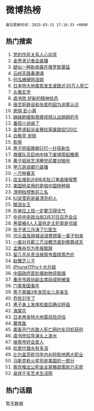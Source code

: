 # 微博热榜

`最后更新时间：2025-03-31 17:16:33 +0800`

## 热门搜索

1. [党的作风关系人心向背](https://m.weibo.cn/search?containerid=100103type%3D1%26t%3D10%26q%3D%23%E5%85%9A%E7%9A%84%E4%BD%9C%E9%A3%8E%E5%85%B3%E7%B3%BB%E4%BA%BA%E5%BF%83%E5%90%91%E8%83%8C%23&stream_entry_id=51&isnewpage=1&extparam=seat%3D1%26c_type%3D51%26cate%3D10103%26pos%3D0%26q%3D%2523%25E5%2585%259A%25E7%259A%2584%25E4%25BD%259C%25E9%25A3%258E%25E5%2585%25B3%25E7%25B3%25BB%25E4%25BA%25BA%25E5%25BF%2583%25E5%2590%2591%25E8%2583%258C%2523%26filter_type%3Drealtimehot%26stream_entry_id%3D51%26dgr%3D0%26display_time%3D1743412592%26pre_seqid%3D17434125927010286218467)
1. [金秀贤记者会直播](https://m.weibo.cn/search?containerid=100103type%3D1%26t%3D10%26q%3D%23%E9%87%91%E7%A7%80%E8%B4%A4%E8%AE%B0%E8%80%85%E4%BC%9A%E7%9B%B4%E6%92%AD%23&stream_entry_id=31&isnewpage=1&extparam=seat%3D1%26lcate%3D5001%26cate%3D5001%26band_rank%3D1%26q%3D%2523%25E9%2587%2591%25E7%25A7%2580%25E8%25B4%25A4%25E8%25AE%25B0%25E8%2580%2585%25E4%25BC%259A%25E7%259B%25B4%25E6%2592%25AD%2523%26dgr%3D0%26pos%3D0%26filter_type%3Drealtimehot%26realpos%3D1%26flag%3D4%26stream_entry_id%3D31%26c_type%3D31%26display_time%3D1743412592%26pre_seqid%3D17434125927010286218467)
1. [疑似一种新病毒在俄罗斯蔓延](https://m.weibo.cn/search?containerid=100103type%3D1%26t%3D10%26q%3D%23%E7%96%91%E4%BC%BC%E4%B8%80%E7%A7%8D%E6%96%B0%E7%97%85%E6%AF%92%E5%9C%A8%E4%BF%84%E7%BD%97%E6%96%AF%E8%94%93%E5%BB%B6%23&stream_entry_id=31&isnewpage=1&extparam=seat%3D1%26lcate%3D5001%26cate%3D5001%26band_rank%3D2%26q%3D%2523%25E7%2596%2591%25E4%25BC%25BC%25E4%25B8%2580%25E7%25A7%258D%25E6%2596%25B0%25E7%2597%2585%25E6%25AF%2592%25E5%259C%25A8%25E4%25BF%2584%25E7%25BD%2597%25E6%2596%25AF%25E8%2594%2593%25E5%25BB%25B6%2523%26dgr%3D0%26pos%3D1%26filter_type%3Drealtimehot%26realpos%3D2%26flag%3D0%26stream_entry_id%3D31%26c_type%3D31%26display_time%3D1743412592%26pre_seqid%3D17434125927010286218467)
1. [云岭天路春潮涌](https://m.weibo.cn/search?containerid=100103type%3D1%26t%3D10%26q%3D%23%E4%BA%91%E5%B2%AD%E5%A4%A9%E8%B7%AF%E6%98%A5%E6%BD%AE%E6%B6%8C%23&stream_entry_id=31&isnewpage=1&extparam=seat%3D1%26lcate%3D5001%26cate%3D5001%26band_rank%3D3%26q%3D%2523%25E4%25BA%2591%25E5%25B2%25AD%25E5%25A4%25A9%25E8%25B7%25AF%25E6%2598%25A5%25E6%25BD%25AE%25E6%25B6%258C%2523%26dgr%3D0%26pos%3D2%26filter_type%3Drealtimehot%26realpos%3D3%26flag%3D0%26stream_entry_id%3D31%26c_type%3D31%26display_time%3D1743412592%26pre_seqid%3D17434125927010286218467)
1. [何泓姗硬刚浪姐](https://m.weibo.cn/search?containerid=100103type%3D1%26t%3D10%26q%3D%E4%BD%95%E6%B3%93%E5%A7%97%E7%A1%AC%E5%88%9A%E6%B5%AA%E5%A7%90&stream_entry_id=31&isnewpage=1&extparam=seat%3D1%26lcate%3D5001%26cate%3D5001%26band_rank%3D4%26q%3D%25E4%25BD%2595%25E6%25B3%2593%25E5%25A7%2597%25E7%25A1%25AC%25E5%2588%259A%25E6%25B5%25AA%25E5%25A7%2590%26dgr%3D0%26pos%3D3%26filter_type%3Drealtimehot%26realpos%3D4%26flag%3D2%26stream_entry_id%3D31%26c_type%3D31%26display_time%3D1743412592%26pre_seqid%3D17434125927010286218467)
1. [日本特大地震若发生或致近30万人死亡](https://m.weibo.cn/search?containerid=100103type%3D1%26t%3D10%26q%3D%23%E6%97%A5%E6%9C%AC%E7%89%B9%E5%A4%A7%E5%9C%B0%E9%9C%87%E8%8B%A5%E5%8F%91%E7%94%9F%E6%88%96%E8%87%B4%E8%BF%9130%E4%B8%87%E4%BA%BA%E6%AD%BB%E4%BA%A1%23&stream_entry_id=31&isnewpage=1&extparam=seat%3D1%26lcate%3D5001%26cate%3D5001%26band_rank%3D5%26q%3D%2523%25E6%2597%25A5%25E6%259C%25AC%25E7%2589%25B9%25E5%25A4%25A7%25E5%259C%25B0%25E9%259C%2587%25E8%258B%25A5%25E5%258F%2591%25E7%2594%259F%25E6%2588%2596%25E8%2587%25B4%25E8%25BF%259130%25E4%25B8%2587%25E4%25BA%25BA%25E6%25AD%25BB%25E4%25BA%25A1%2523%26dgr%3D0%26pos%3D4%26filter_type%3Drealtimehot%26realpos%3D5%26flag%3D1%26stream_entry_id%3D31%26c_type%3D31%26display_time%3D1743412592%26pre_seqid%3D17434125927010286218467)
1. [头像玄学](https://m.weibo.cn/search?containerid=100103type%3D1%26t%3D10%26q%3D%E5%A4%B4%E5%83%8F%E7%8E%84%E5%AD%A6&stream_entry_id=31&isnewpage=1&extparam=seat%3D1%26lcate%3D5001%26cate%3D5001%26band_rank%3D6%26q%3D%25E5%25A4%25B4%25E5%2583%258F%25E7%258E%2584%25E5%25AD%25A6%26dgr%3D0%26pos%3D5%26filter_type%3Drealtimehot%26realpos%3D6%26flag%3D0%26stream_entry_id%3D31%26c_type%3D31%26display_time%3D1743412592%26pre_seqid%3D17434125927010286218467)
1. [虞书欣 好新的精神状态](https://m.weibo.cn/search?containerid=100103type%3D1%26t%3D10%26q%3D%23%E8%99%9E%E4%B9%A6%E6%AC%A3+%E5%A5%BD%E6%96%B0%E7%9A%84%E7%B2%BE%E7%A5%9E%E7%8A%B6%E6%80%81%23&stream_entry_id=31&isnewpage=1&extparam=seat%3D1%26lcate%3D5001%26cate%3D5001%26band_rank%3D7%26q%3D%2523%25E8%2599%259E%25E4%25B9%25A6%25E6%25AC%25A3%2520%25E5%25A5%25BD%25E6%2596%25B0%25E7%259A%2584%25E7%25B2%25BE%25E7%25A5%259E%25E7%258A%25B6%25E6%2580%2581%2523%26is_ad_pos%3D1%26adid%3D281293%26pos%3D6%26topic_ad%3D1%26stream_entry_id%3D31%26filter_type%3Drealtimehot%26dgr%3D0%26c_type%3D31%26display_time%3D1743412592%26pre_seqid%3D17434125927010286218467)
1. [唐艺昕辟谣和张若昀因为追尾认识](https://m.weibo.cn/search?containerid=100103type%3D1%26t%3D10%26q%3D%23%E5%94%90%E8%89%BA%E6%98%95%E8%BE%9F%E8%B0%A3%E5%92%8C%E5%BC%A0%E8%8B%A5%E6%98%80%E5%9B%A0%E4%B8%BA%E8%BF%BD%E5%B0%BE%E8%AE%A4%E8%AF%86%23&stream_entry_id=31&isnewpage=1&extparam=seat%3D1%26lcate%3D5001%26cate%3D5001%26band_rank%3D7%26q%3D%2523%25E5%2594%2590%25E8%2589%25BA%25E6%2598%2595%25E8%25BE%259F%25E8%25B0%25A3%25E5%2592%258C%25E5%25BC%25A0%25E8%258B%25A5%25E6%2598%2580%25E5%259B%25A0%25E4%25B8%25BA%25E8%25BF%25BD%25E5%25B0%25BE%25E8%25AE%25A4%25E8%25AF%2586%2523%26dgr%3D0%26pos%3D7%26filter_type%3Drealtimehot%26realpos%3D7%26flag%3D1%26stream_entry_id%3D31%26c_type%3D31%26display_time%3D1743412592%26pre_seqid%3D17434125927010286218467)
1. [房琪 彭小苒](https://m.weibo.cn/search?containerid=100103type%3D1%26t%3D10%26q%3D%E6%88%BF%E7%90%AA+%E5%BD%AD%E5%B0%8F%E8%8B%92&stream_entry_id=31&isnewpage=1&extparam=seat%3D1%26lcate%3D5001%26cate%3D5001%26band_rank%3D8%26q%3D%25E6%2588%25BF%25E7%2590%25AA%2520%25E5%25BD%25AD%25E5%25B0%258F%25E8%258B%2592%26dgr%3D0%26pos%3D8%26filter_type%3Drealtimehot%26realpos%3D8%26flag%3D0%26stream_entry_id%3D31%26c_type%3D31%26display_time%3D1743412592%26pre_seqid%3D17434125927010286218467)
1. [妹妹刷缅甸救援视频认出姐姐的手](https://m.weibo.cn/search?containerid=100103type%3D1%26t%3D10%26q%3D%23%E5%A6%B9%E5%A6%B9%E5%88%B7%E7%BC%85%E7%94%B8%E6%95%91%E6%8F%B4%E8%A7%86%E9%A2%91%E8%AE%A4%E5%87%BA%E5%A7%90%E5%A7%90%E7%9A%84%E6%89%8B%23&stream_entry_id=31&isnewpage=1&extparam=seat%3D1%26lcate%3D5001%26cate%3D5001%26band_rank%3D9%26q%3D%2523%25E5%25A6%25B9%25E5%25A6%25B9%25E5%2588%25B7%25E7%25BC%2585%25E7%2594%25B8%25E6%2595%2591%25E6%258F%25B4%25E8%25A7%2586%25E9%25A2%2591%25E8%25AE%25A4%25E5%2587%25BA%25E5%25A7%2590%25E5%25A7%2590%25E7%259A%2584%25E6%2589%258B%2523%26dgr%3D0%26pos%3D9%26filter_type%3Drealtimehot%26realpos%3D9%26flag%3D0%26stream_entry_id%3D31%26c_type%3D31%26display_time%3D1743412592%26pre_seqid%3D17434125927010286218467)
1. [番茄小说崩了](https://m.weibo.cn/search?containerid=100103type%3D1%26t%3D10%26q%3D%E7%95%AA%E8%8C%84%E5%B0%8F%E8%AF%B4%E5%B4%A9%E4%BA%86&stream_entry_id=31&isnewpage=1&extparam=seat%3D1%26lcate%3D5001%26cate%3D5001%26band_rank%3D10%26q%3D%25E7%2595%25AA%25E8%258C%2584%25E5%25B0%258F%25E8%25AF%25B4%25E5%25B4%25A9%25E4%25BA%2586%26dgr%3D0%26pos%3D10%26filter_type%3Drealtimehot%26realpos%3D10%26flag%3D1%26stream_entry_id%3D31%26c_type%3D31%26display_time%3D1743412592%26pre_seqid%3D17434125927010286218467)
1. [金秀贤起诉金赛纶家属赔偿120亿](https://m.weibo.cn/search?containerid=100103type%3D1%26t%3D10%26q%3D%23%E9%87%91%E7%A7%80%E8%B4%A4%E8%B5%B7%E8%AF%89%E9%87%91%E8%B5%9B%E7%BA%B6%E5%AE%B6%E5%B1%9E%E8%B5%94%E5%81%BF120%E4%BA%BF%23&stream_entry_id=31&isnewpage=1&extparam=seat%3D1%26lcate%3D5001%26cate%3D5001%26band_rank%3D11%26q%3D%2523%25E9%2587%2591%25E7%25A7%2580%25E8%25B4%25A4%25E8%25B5%25B7%25E8%25AF%2589%25E9%2587%2591%25E8%25B5%259B%25E7%25BA%25B6%25E5%25AE%25B6%25E5%25B1%259E%25E8%25B5%2594%25E5%2581%25BF120%25E4%25BA%25BF%2523%26dgr%3D0%26pos%3D11%26filter_type%3Drealtimehot%26realpos%3D11%26flag%3D4%26stream_entry_id%3D31%26c_type%3D31%26display_time%3D1743412592%26pre_seqid%3D17434125927010286218467)
1. [白敬亭 宋轶](https://m.weibo.cn/search?containerid=100103type%3D1%26t%3D10%26q%3D%E7%99%BD%E6%95%AC%E4%BA%AD+%E5%AE%8B%E8%BD%B6&stream_entry_id=31&isnewpage=1&extparam=seat%3D1%26lcate%3D5001%26cate%3D5001%26band_rank%3D12%26q%3D%25E7%2599%25BD%25E6%2595%25AC%25E4%25BA%25AD%2520%25E5%25AE%258B%25E8%25BD%25B6%26dgr%3D0%26pos%3D12%26filter_type%3Drealtimehot%26realpos%3D12%26flag%3D2%26stream_entry_id%3D31%26c_type%3D31%26display_time%3D1743412592%26pre_seqid%3D17434125927010286218467)
1. [影帝](https://m.weibo.cn/search?containerid=100103type%3D1%26t%3D10%26q%3D%E5%BD%B1%E5%B8%9D&stream_entry_id=31&isnewpage=1&extparam=seat%3D1%26lcate%3D5001%26cate%3D5001%26band_rank%3D13%26q%3D%25E5%25BD%25B1%25E5%25B8%259D%26dgr%3D0%26pos%3D13%26filter_type%3Drealtimehot%26realpos%3D13%26flag%3D1%26stream_entry_id%3D31%26c_type%3D31%26display_time%3D1743412592%26pre_seqid%3D17434125927010286218467)
1. [男子肝癌晚期只打一针获新生](https://m.weibo.cn/search?containerid=100103type%3D1%26t%3D10%26q%3D%23%E7%94%B7%E5%AD%90%E8%82%9D%E7%99%8C%E6%99%9A%E6%9C%9F%E5%8F%AA%E6%89%93%E4%B8%80%E9%92%88%E8%8E%B7%E6%96%B0%E7%94%9F%23&stream_entry_id=31&isnewpage=1&extparam=seat%3D1%26lcate%3D5001%26cate%3D5001%26band_rank%3D14%26q%3D%2523%25E7%2594%25B7%25E5%25AD%2590%25E8%2582%259D%25E7%2599%258C%25E6%2599%259A%25E6%259C%259F%25E5%258F%25AA%25E6%2589%2593%25E4%25B8%2580%25E9%2592%2588%25E8%258E%25B7%25E6%2596%25B0%25E7%2594%259F%2523%26dgr%3D0%26pos%3D14%26filter_type%3Drealtimehot%26realpos%3D14%26flag%3D2%26stream_entry_id%3D31%26c_type%3D31%26display_time%3D1743412592%26pre_seqid%3D17434125927010286218467)
1. [救援队员巨响中摔下废墟爬起撤离](https://m.weibo.cn/search?containerid=100103type%3D1%26t%3D10%26q%3D%23%E6%95%91%E6%8F%B4%E9%98%9F%E5%91%98%E5%B7%A8%E5%93%8D%E4%B8%AD%E6%91%94%E4%B8%8B%E5%BA%9F%E5%A2%9F%E7%88%AC%E8%B5%B7%E6%92%A4%E7%A6%BB%23&stream_entry_id=31&isnewpage=1&extparam=seat%3D1%26lcate%3D5001%26cate%3D5001%26band_rank%3D15%26q%3D%2523%25E6%2595%2591%25E6%258F%25B4%25E9%2598%259F%25E5%2591%2598%25E5%25B7%25A8%25E5%2593%258D%25E4%25B8%25AD%25E6%2591%2594%25E4%25B8%258B%25E5%25BA%259F%25E5%25A2%259F%25E7%2588%25AC%25E8%25B5%25B7%25E6%2592%25A4%25E7%25A6%25BB%2523%26dgr%3D0%26pos%3D15%26filter_type%3Drealtimehot%26realpos%3D15%26flag%3D1%26stream_entry_id%3D31%26c_type%3D31%26display_time%3D1743412592%26pre_seqid%3D17434125927010286218467)
1. [黄子韬徐艺洋睡觉前要对暗号](https://m.weibo.cn/search?containerid=100103type%3D1%26t%3D10%26q%3D%23%E9%BB%84%E5%AD%90%E9%9F%AC%E5%BE%90%E8%89%BA%E6%B4%8B%E7%9D%A1%E8%A7%89%E5%89%8D%E8%A6%81%E5%AF%B9%E6%9A%97%E5%8F%B7%23&stream_entry_id=31&isnewpage=1&extparam=seat%3D1%26lcate%3D5001%26cate%3D5001%26band_rank%3D16%26q%3D%2523%25E9%25BB%2584%25E5%25AD%2590%25E9%259F%25AC%25E5%25BE%2590%25E8%2589%25BA%25E6%25B4%258B%25E7%259D%25A1%25E8%25A7%2589%25E5%2589%258D%25E8%25A6%2581%25E5%25AF%25B9%25E6%259A%2597%25E5%258F%25B7%2523%26dgr%3D0%26pos%3D16%26filter_type%3Drealtimehot%26realpos%3D16%26flag%3D2%26stream_entry_id%3D31%26c_type%3D31%26display_time%3D1743412592%26pre_seqid%3D17434125927010286218467)
1. [甲亢哥成都行直播](https://m.weibo.cn/search?containerid=100103type%3D1%26t%3D10%26q%3D%23%E7%94%B2%E4%BA%A2%E5%93%A5%E6%88%90%E9%83%BD%E8%A1%8C%E7%9B%B4%E6%92%AD%23&stream_entry_id=31&isnewpage=1&extparam=seat%3D1%26lcate%3D5001%26cate%3D5001%26band_rank%3D17%26q%3D%2523%25E7%2594%25B2%25E4%25BA%25A2%25E5%2593%25A5%25E6%2588%2590%25E9%2583%25BD%25E8%25A1%258C%25E7%259B%25B4%25E6%2592%25AD%2523%26dgr%3D0%26pos%3D17%26filter_type%3Drealtimehot%26realpos%3D17%26flag%3D0%26stream_entry_id%3D31%26c_type%3D31%26display_time%3D1743412592%26pre_seqid%3D17434125927010286218467)
1. [一万种春天](https://m.weibo.cn/search?containerid=100103type%3D1%26t%3D10%26q%3D%23%E4%B8%80%E4%B8%87%E7%A7%8D%E6%98%A5%E5%A4%A9%23&stream_entry_id=31&isnewpage=1&extparam=seat%3D1%26lcate%3D5001%26cate%3D5001%26band_rank%3D18%26q%3D%2523%25E4%25B8%2580%25E4%25B8%2587%25E7%25A7%258D%25E6%2598%25A5%25E5%25A4%25A9%2523%26dgr%3D0%26pos%3D18%26filter_type%3Drealtimehot%26realpos%3D18%26flag%3D1%26stream_entry_id%3D31%26c_type%3D31%26display_time%3D1743412592%26pre_seqid%3D17434125927010286218467)
1. [店主接到近8吨毛肚订单直接报警](https://m.weibo.cn/search?containerid=100103type%3D1%26t%3D10%26q%3D%23%E5%BA%97%E4%B8%BB%E6%8E%A5%E5%88%B0%E8%BF%918%E5%90%A8%E6%AF%9B%E8%82%9A%E8%AE%A2%E5%8D%95%E7%9B%B4%E6%8E%A5%E6%8A%A5%E8%AD%A6%23&stream_entry_id=31&isnewpage=1&extparam=seat%3D1%26lcate%3D5001%26cate%3D5001%26band_rank%3D19%26q%3D%2523%25E5%25BA%2597%25E4%25B8%25BB%25E6%258E%25A5%25E5%2588%25B0%25E8%25BF%25918%25E5%2590%25A8%25E6%25AF%259B%25E8%2582%259A%25E8%25AE%25A2%25E5%258D%2595%25E7%259B%25B4%25E6%258E%25A5%25E6%258A%25A5%25E8%25AD%25A6%2523%26dgr%3D0%26pos%3D19%26filter_type%3Drealtimehot%26realpos%3D19%26flag%3D2%26stream_entry_id%3D31%26c_type%3D31%26display_time%3D1743412592%26pre_seqid%3D17434125927010286218467)
1. [美国桥梁用的是咱中国特种钢](https://m.weibo.cn/search?containerid=100103type%3D1%26t%3D10%26q%3D%E7%BE%8E%E5%9B%BD%E6%A1%A5%E6%A2%81%E7%94%A8%E7%9A%84%E6%98%AF%E5%92%B1%E4%B8%AD%E5%9B%BD%E7%89%B9%E7%A7%8D%E9%92%A2&stream_entry_id=31&isnewpage=1&extparam=seat%3D1%26lcate%3D5001%26cate%3D5001%26band_rank%3D20%26q%3D%25E7%25BE%258E%25E5%259B%25BD%25E6%25A1%25A5%25E6%25A2%2581%25E7%2594%25A8%25E7%259A%2584%25E6%2598%25AF%25E5%2592%25B1%25E4%25B8%25AD%25E5%259B%25BD%25E7%2589%25B9%25E7%25A7%258D%25E9%2592%25A2%26dgr%3D0%26pos%3D20%26filter_type%3Drealtimehot%26realpos%3D20%26flag%3D1%26stream_entry_id%3D31%26c_type%3D31%26display_time%3D1743412592%26pre_seqid%3D17434125927010286218467)
1. [清明档预售前三名](https://m.weibo.cn/search?containerid=100103type%3D1%26t%3D10%26q%3D%23%E6%B8%85%E6%98%8E%E6%A1%A3%E9%A2%84%E5%94%AE%E5%89%8D%E4%B8%89%E5%90%8D%23&stream_entry_id=31&isnewpage=1&extparam=seat%3D1%26lcate%3D5001%26cate%3D5001%26band_rank%3D21%26q%3D%2523%25E6%25B8%2585%25E6%2598%258E%25E6%25A1%25A3%25E9%25A2%2584%25E5%2594%25AE%25E5%2589%258D%25E4%25B8%2589%25E5%2590%258D%2523%26dgr%3D0%26pos%3D21%26filter_type%3Drealtimehot%26realpos%3D21%26flag%3D1%26stream_entry_id%3D31%26c_type%3D31%26display_time%3D1743412592%26pre_seqid%3D17434125927010286218467)
1. [IU说雪莉是最漂亮的人](https://m.weibo.cn/search?containerid=100103type%3D1%26t%3D10%26q%3D%23IU%E8%AF%B4%E9%9B%AA%E8%8E%89%E6%98%AF%E6%9C%80%E6%BC%82%E4%BA%AE%E7%9A%84%E4%BA%BA%23&stream_entry_id=31&isnewpage=1&extparam=seat%3D1%26lcate%3D5001%26cate%3D5001%26band_rank%3D22%26q%3D%2523IU%25E8%25AF%25B4%25E9%259B%25AA%25E8%258E%2589%25E6%2598%25AF%25E6%259C%2580%25E6%25BC%2582%25E4%25BA%25AE%25E7%259A%2584%25E4%25BA%25BA%2523%26dgr%3D0%26pos%3D22%26filter_type%3Drealtimehot%26realpos%3D22%26flag%3D2%26stream_entry_id%3D31%26c_type%3D31%26display_time%3D1743412592%26pre_seqid%3D17434125927010286218467)
1. [眼泪女王](https://m.weibo.cn/search?containerid=100103type%3D1%26t%3D10%26q%3D%E7%9C%BC%E6%B3%AA%E5%A5%B3%E7%8E%8B&stream_entry_id=31&isnewpage=1&extparam=seat%3D1%26lcate%3D5001%26cate%3D5001%26band_rank%3D23%26q%3D%25E7%259C%25BC%25E6%25B3%25AA%25E5%25A5%25B3%25E7%258E%258B%26dgr%3D0%26pos%3D23%26filter_type%3Drealtimehot%26realpos%3D23%26flag%3D1%26stream_entry_id%3D31%26c_type%3D31%26display_time%3D1743412592%26pre_seqid%3D17434125927010286218467)
1. [在单位上班一定要沉得住气](https://m.weibo.cn/search?containerid=100103type%3D1%26t%3D10%26q%3D%23%E5%9C%A8%E5%8D%95%E4%BD%8D%E4%B8%8A%E7%8F%AD%E4%B8%80%E5%AE%9A%E8%A6%81%E6%B2%89%E5%BE%97%E4%BD%8F%E6%B0%94%23&stream_entry_id=31&isnewpage=1&extparam=seat%3D1%26lcate%3D5001%26cate%3D5001%26band_rank%3D24%26q%3D%2523%25E5%259C%25A8%25E5%258D%2595%25E4%25BD%258D%25E4%25B8%258A%25E7%258F%25AD%25E4%25B8%2580%25E5%25AE%259A%25E8%25A6%2581%25E6%25B2%2589%25E5%25BE%2597%25E4%25BD%258F%25E6%25B0%2594%2523%26dgr%3D0%26pos%3D24%26filter_type%3Drealtimehot%26realpos%3D24%26flag%3D1%26stream_entry_id%3D31%26c_type%3D31%26display_time%3D1743412592%26pre_seqid%3D17434125927010286218467)
1. [中共中央政治局3月31日召开会议](https://m.weibo.cn/search?containerid=100103type%3D1%26t%3D10%26q%3D%23%E4%B8%AD%E5%85%B1%E4%B8%AD%E5%A4%AE%E6%94%BF%E6%B2%BB%E5%B1%803%E6%9C%8831%E6%97%A5%E5%8F%AC%E5%BC%80%E4%BC%9A%E8%AE%AE%23&stream_entry_id=31&isnewpage=1&extparam=seat%3D1%26lcate%3D5001%26cate%3D5001%26band_rank%3D25%26q%3D%2523%25E4%25B8%25AD%25E5%2585%25B1%25E4%25B8%25AD%25E5%25A4%25AE%25E6%2594%25BF%25E6%25B2%25BB%25E5%25B1%25803%25E6%259C%258831%25E6%2597%25A5%25E5%258F%25AC%25E5%25BC%2580%25E4%25BC%259A%25E8%25AE%25AE%2523%26dgr%3D0%26pos%3D25%26filter_type%3Drealtimehot%26realpos%3D25%26flag%3D0%26stream_entry_id%3D31%26c_type%3D31%26display_time%3D1743412592%26pre_seqid%3D17434125927010286218467)
1. [男婴被4人入室抢走主犯竟是邻居](https://m.weibo.cn/search?containerid=100103type%3D1%26t%3D10%26q%3D%23%E7%94%B7%E5%A9%B4%E8%A2%AB4%E4%BA%BA%E5%85%A5%E5%AE%A4%E6%8A%A2%E8%B5%B0%E4%B8%BB%E7%8A%AF%E7%AB%9F%E6%98%AF%E9%82%BB%E5%B1%85%23&stream_entry_id=31&isnewpage=1&extparam=seat%3D1%26lcate%3D5001%26cate%3D5001%26band_rank%3D26%26q%3D%2523%25E7%2594%25B7%25E5%25A9%25B4%25E8%25A2%25AB4%25E4%25BA%25BA%25E5%2585%25A5%25E5%25AE%25A4%25E6%258A%25A2%25E8%25B5%25B0%25E4%25B8%25BB%25E7%258A%25AF%25E7%25AB%259F%25E6%2598%25AF%25E9%2582%25BB%25E5%25B1%2585%2523%26dgr%3D0%26pos%3D26%26filter_type%3Drealtimehot%26realpos%3D26%26flag%3D1%26stream_entry_id%3D31%26c_type%3D31%26display_time%3D1743412592%26pre_seqid%3D17434125927010286218467)
1. [张子贤三月演了仨医生](https://m.weibo.cn/search?containerid=100103type%3D1%26t%3D10%26q%3D%E5%BC%A0%E5%AD%90%E8%B4%A4%E4%B8%89%E6%9C%88%E6%BC%94%E4%BA%86%E4%BB%A8%E5%8C%BB%E7%94%9F&stream_entry_id=31&isnewpage=1&extparam=seat%3D1%26lcate%3D5001%26cate%3D5001%26band_rank%3D27%26q%3D%25E5%25BC%25A0%25E5%25AD%2590%25E8%25B4%25A4%25E4%25B8%2589%25E6%259C%2588%25E6%25BC%2594%25E4%25BA%2586%25E4%25BB%25A8%25E5%258C%25BB%25E7%2594%259F%26dgr%3D0%26pos%3D27%26filter_type%3Drealtimehot%26realpos%3D27%26flag%3D1%26stream_entry_id%3D31%26c_type%3D31%26display_time%3D1743412592%26pre_seqid%3D17434125927010286218467)
1. [10元盒饭姐喊话浪费顾客一辈子别来](https://m.weibo.cn/search?containerid=100103type%3D1%26t%3D10%26q%3D%2310%E5%85%83%E7%9B%92%E9%A5%AD%E5%A7%90%E5%96%8A%E8%AF%9D%E6%B5%AA%E8%B4%B9%E9%A1%BE%E5%AE%A2%E4%B8%80%E8%BE%88%E5%AD%90%E5%88%AB%E6%9D%A5%23&stream_entry_id=31&isnewpage=1&extparam=seat%3D1%26lcate%3D5001%26cate%3D5001%26band_rank%3D28%26q%3D%252310%25E5%2585%2583%25E7%259B%2592%25E9%25A5%25AD%25E5%25A7%2590%25E5%2596%258A%25E8%25AF%259D%25E6%25B5%25AA%25E8%25B4%25B9%25E9%25A1%25BE%25E5%25AE%25A2%25E4%25B8%2580%25E8%25BE%2588%25E5%25AD%2590%25E5%2588%25AB%25E6%259D%25A5%2523%26dgr%3D0%26pos%3D28%26filter_type%3Drealtimehot%26realpos%3D28%26flag%3D1%26stream_entry_id%3D31%26c_type%3D31%26display_time%3D1743412592%26pre_seqid%3D17434125927010286218467)
1. [一直对月薪三万没概念直到换算成天](https://m.weibo.cn/search?containerid=100103type%3D1%26t%3D10%26q%3D%E4%B8%80%E7%9B%B4%E5%AF%B9%E6%9C%88%E8%96%AA%E4%B8%89%E4%B8%87%E6%B2%A1%E6%A6%82%E5%BF%B5%E7%9B%B4%E5%88%B0%E6%8D%A2%E7%AE%97%E6%88%90%E5%A4%A9&stream_entry_id=31&isnewpage=1&extparam=seat%3D1%26lcate%3D5001%26cate%3D5001%26band_rank%3D29%26q%3D%25E4%25B8%2580%25E7%259B%25B4%25E5%25AF%25B9%25E6%259C%2588%25E8%2596%25AA%25E4%25B8%2589%25E4%25B8%2587%25E6%25B2%25A1%25E6%25A6%2582%25E5%25BF%25B5%25E7%259B%25B4%25E5%2588%25B0%25E6%258D%25A2%25E7%25AE%2597%25E6%2588%2590%25E5%25A4%25A9%26dgr%3D0%26pos%3D29%26filter_type%3Drealtimehot%26realpos%3D29%26flag%3D0%26stream_entry_id%3D31%26c_type%3D31%26display_time%3D1743412592%26pre_seqid%3D17434125927010286218467)
1. [孟晚舟华为年报致辞](https://m.weibo.cn/search?containerid=100103type%3D1%26t%3D10%26q%3D%23%E5%AD%9F%E6%99%9A%E8%88%9F%E5%8D%8E%E4%B8%BA%E5%B9%B4%E6%8A%A5%E8%87%B4%E8%BE%9E%23&stream_entry_id=31&isnewpage=1&extparam=seat%3D1%26lcate%3D5001%26cate%3D5001%26band_rank%3D30%26q%3D%2523%25E5%25AD%259F%25E6%2599%259A%25E8%2588%259F%25E5%258D%258E%25E4%25B8%25BA%25E5%25B9%25B4%25E6%258A%25A5%25E8%2587%25B4%25E8%25BE%259E%2523%26dgr%3D0%26pos%3D30%26filter_type%3Drealtimehot%26realpos%3D30%26flag%3D1%26stream_entry_id%3D31%26c_type%3D31%26display_time%3D1743412592%26pre_seqid%3D17434125927010286218467)
1. [留几手斥责当侯佩岑面提周杰伦](https://m.weibo.cn/search?containerid=100103type%3D1%26t%3D10%26q%3D%23%E7%95%99%E5%87%A0%E6%89%8B%E6%96%A5%E8%B4%A3%E5%BD%93%E4%BE%AF%E4%BD%A9%E5%B2%91%E9%9D%A2%E6%8F%90%E5%91%A8%E6%9D%B0%E4%BC%A6%23&stream_entry_id=31&isnewpage=1&extparam=seat%3D1%26lcate%3D5001%26cate%3D5001%26band_rank%3D31%26q%3D%2523%25E7%2595%2599%25E5%2587%25A0%25E6%2589%258B%25E6%2596%25A5%25E8%25B4%25A3%25E5%25BD%2593%25E4%25BE%25AF%25E4%25BD%25A9%25E5%25B2%2591%25E9%259D%25A2%25E6%258F%2590%25E5%2591%25A8%25E6%259D%25B0%25E4%25BC%25A6%2523%26dgr%3D0%26pos%3D31%26filter_type%3Drealtimehot%26realpos%3D31%26flag%3D1%26stream_entry_id%3D31%26c_type%3D31%26display_time%3D1743412592%26pre_seqid%3D17434125927010286218467)
1. [赵雅芝儿子](https://m.weibo.cn/search?containerid=100103type%3D1%26t%3D10%26q%3D%E8%B5%B5%E9%9B%85%E8%8A%9D%E5%84%BF%E5%AD%90&stream_entry_id=31&isnewpage=1&extparam=seat%3D1%26lcate%3D5001%26cate%3D5001%26band_rank%3D32%26q%3D%25E8%25B5%25B5%25E9%259B%2585%25E8%258A%259D%25E5%2584%25BF%25E5%25AD%2590%26dgr%3D0%26pos%3D32%26filter_type%3Drealtimehot%26realpos%3D32%26flag%3D1%26stream_entry_id%3D31%26c_type%3D31%26display_time%3D1743412592%26pre_seqid%3D17434125927010286218467)
1. [iPhone17Pro十大升级](https://m.weibo.cn/search?containerid=100103type%3D1%26t%3D10%26q%3D%23iPhone17Pro%E5%8D%81%E5%A4%A7%E5%8D%87%E7%BA%A7%23&stream_entry_id=31&isnewpage=1&extparam=seat%3D1%26lcate%3D5001%26cate%3D5001%26band_rank%3D33%26q%3D%2523iPhone17Pro%25E5%258D%2581%25E5%25A4%25A7%25E5%258D%2587%25E7%25BA%25A7%2523%26dgr%3D0%26pos%3D33%26filter_type%3Drealtimehot%26realpos%3D33%26flag%3D0%26stream_entry_id%3D31%26c_type%3D31%26display_time%3D1743412592%26pre_seqid%3D17434125927010286218467)
1. [中国政府首批援助物资抵缅](https://m.weibo.cn/search?containerid=100103type%3D1%26t%3D10%26q%3D%23%E4%B8%AD%E5%9B%BD%E6%94%BF%E5%BA%9C%E9%A6%96%E6%89%B9%E6%8F%B4%E5%8A%A9%E7%89%A9%E8%B5%84%E6%8A%B5%E7%BC%85%23&stream_entry_id=31&isnewpage=1&extparam=seat%3D1%26lcate%3D5001%26cate%3D5001%26band_rank%3D34%26q%3D%2523%25E4%25B8%25AD%25E5%259B%25BD%25E6%2594%25BF%25E5%25BA%259C%25E9%25A6%2596%25E6%2589%25B9%25E6%258F%25B4%25E5%258A%25A9%25E7%2589%25A9%25E8%25B5%2584%25E6%258A%25B5%25E7%25BC%2585%2523%26dgr%3D0%26pos%3D34%26filter_type%3Drealtimehot%26realpos%3D34%26flag%3D1%26stream_entry_id%3D31%26c_type%3D31%26display_time%3D1743412592%26pre_seqid%3D17434125927010286218467)
1. [重庆市政协副主席段成刚被查](https://m.weibo.cn/search?containerid=100103type%3D1%26t%3D10%26q%3D%23%E9%87%8D%E5%BA%86%E5%B8%82%E6%94%BF%E5%8D%8F%E5%89%AF%E4%B8%BB%E5%B8%AD%E6%AE%B5%E6%88%90%E5%88%9A%E8%A2%AB%E6%9F%A5%23&stream_entry_id=31&isnewpage=1&extparam=seat%3D1%26lcate%3D5001%26cate%3D5001%26band_rank%3D35%26q%3D%2523%25E9%2587%258D%25E5%25BA%2586%25E5%25B8%2582%25E6%2594%25BF%25E5%258D%258F%25E5%2589%25AF%25E4%25B8%25BB%25E5%25B8%25AD%25E6%25AE%25B5%25E6%2588%2590%25E5%2588%259A%25E8%25A2%25AB%25E6%259F%25A5%2523%26dgr%3D0%26pos%3D35%26filter_type%3Drealtimehot%26realpos%3D35%26flag%3D1%26stream_entry_id%3D31%26c_type%3D31%26display_time%3D1743412592%26pre_seqid%3D17434125927010286218467)
1. [门童泰国事件](https://m.weibo.cn/search?containerid=100103type%3D1%26t%3D10%26q%3D%E9%97%A8%E7%AB%A5%E6%B3%B0%E5%9B%BD%E4%BA%8B%E4%BB%B6&stream_entry_id=31&isnewpage=1&extparam=seat%3D1%26lcate%3D5001%26cate%3D5001%26band_rank%3D36%26q%3D%25E9%2597%25A8%25E7%25AB%25A5%25E6%25B3%25B0%25E5%259B%25BD%25E4%25BA%258B%25E4%25BB%25B6%26dgr%3D0%26pos%3D36%26filter_type%3Drealtimehot%26realpos%3D36%26flag%3D0%26stream_entry_id%3D31%26c_type%3D31%26display_time%3D1743412592%26pre_seqid%3D17434125927010286218467)
1. [男子离婚3年发现女儿非亲生](https://m.weibo.cn/search?containerid=100103type%3D1%26t%3D10%26q%3D%23%E7%94%B7%E5%AD%90%E7%A6%BB%E5%A9%9A3%E5%B9%B4%E5%8F%91%E7%8E%B0%E5%A5%B3%E5%84%BF%E9%9D%9E%E4%BA%B2%E7%94%9F%23&stream_entry_id=31&isnewpage=1&extparam=seat%3D1%26lcate%3D5001%26cate%3D5001%26band_rank%3D37%26q%3D%2523%25E7%2594%25B7%25E5%25AD%2590%25E7%25A6%25BB%25E5%25A9%259A3%25E5%25B9%25B4%25E5%258F%2591%25E7%258E%25B0%25E5%25A5%25B3%25E5%2584%25BF%25E9%259D%259E%25E4%25BA%25B2%25E7%2594%259F%2523%26dgr%3D0%26pos%3D37%26filter_type%3Drealtimehot%26realpos%3D37%26flag%3D0%26stream_entry_id%3D31%26c_type%3D31%26display_time%3D1743412592%26pre_seqid%3D17434125927010286218467)
1. [乔欣31岁了](https://m.weibo.cn/search?containerid=100103type%3D1%26t%3D10%26q%3D%23%E4%B9%94%E6%AC%A331%E5%B2%81%E4%BA%86%23&stream_entry_id=31&isnewpage=1&extparam=seat%3D1%26lcate%3D5001%26cate%3D5001%26band_rank%3D38%26q%3D%2523%25E4%25B9%2594%25E6%25AC%25A331%25E5%25B2%2581%25E4%25BA%2586%2523%26dgr%3D0%26pos%3D38%26filter_type%3Drealtimehot%26realpos%3D38%26flag%3D1%26stream_entry_id%3D31%26c_type%3D31%26display_time%3D1743412592%26pre_seqid%3D17434125927010286218467)
1. [男子身上发痒检查后确诊肝癌](https://m.weibo.cn/search?containerid=100103type%3D1%26t%3D10%26q%3D%23%E7%94%B7%E5%AD%90%E8%BA%AB%E4%B8%8A%E5%8F%91%E7%97%92%E6%A3%80%E6%9F%A5%E5%90%8E%E7%A1%AE%E8%AF%8A%E8%82%9D%E7%99%8C%23&stream_entry_id=31&isnewpage=1&extparam=seat%3D1%26lcate%3D5001%26cate%3D5001%26band_rank%3D39%26q%3D%2523%25E7%2594%25B7%25E5%25AD%2590%25E8%25BA%25AB%25E4%25B8%258A%25E5%258F%2591%25E7%2597%2592%25E6%25A3%2580%25E6%259F%25A5%25E5%2590%258E%25E7%25A1%25AE%25E8%25AF%258A%25E8%2582%259D%25E7%2599%258C%2523%26dgr%3D0%26pos%3D39%26filter_type%3Drealtimehot%26realpos%3D39%26flag%3D0%26stream_entry_id%3D31%26c_type%3D31%26display_time%3D1743412592%26pre_seqid%3D17434125927010286218467)
1. [海棠花](https://m.weibo.cn/search?containerid=100103type%3D1%26t%3D10%26q%3D%E6%B5%B7%E6%A3%A0%E8%8A%B1&stream_entry_id=31&isnewpage=1&extparam=seat%3D1%26lcate%3D5001%26cate%3D5001%26band_rank%3D40%26q%3D%25E6%25B5%25B7%25E6%25A3%25A0%25E8%258A%25B1%26dgr%3D0%26pos%3D40%26filter_type%3Drealtimehot%26realpos%3D40%26flag%3D0%26stream_entry_id%3D31%26c_type%3D31%26display_time%3D1743412592%26pre_seqid%3D17434125927010286218467)
1. [日本再发特大地震风险评估](https://m.weibo.cn/search?containerid=100103type%3D1%26t%3D10%26q%3D%23%E6%97%A5%E6%9C%AC%E5%86%8D%E5%8F%91%E7%89%B9%E5%A4%A7%E5%9C%B0%E9%9C%87%E9%A3%8E%E9%99%A9%E8%AF%84%E4%BC%B0%23&stream_entry_id=31&isnewpage=1&extparam=seat%3D1%26lcate%3D5001%26cate%3D5001%26band_rank%3D41%26q%3D%2523%25E6%2597%25A5%25E6%259C%25AC%25E5%2586%258D%25E5%258F%2591%25E7%2589%25B9%25E5%25A4%25A7%25E5%259C%25B0%25E9%259C%2587%25E9%25A3%258E%25E9%2599%25A9%25E8%25AF%2584%25E4%25BC%25B0%2523%26dgr%3D0%26pos%3D41%26filter_type%3Drealtimehot%26realpos%3D41%26flag%3D1%26stream_entry_id%3D31%26c_type%3D31%26display_time%3D1743412592%26pre_seqid%3D17434125927010286218467)
1. [魔鬼鱼](https://m.weibo.cn/search?containerid=100103type%3D1%26t%3D10%26q%3D%E9%AD%94%E9%AC%BC%E9%B1%BC&stream_entry_id=31&isnewpage=1&extparam=seat%3D1%26lcate%3D5001%26cate%3D5001%26band_rank%3D42%26q%3D%25E9%25AD%2594%25E9%25AC%25BC%25E9%25B1%25BC%26dgr%3D0%26pos%3D42%26filter_type%3Drealtimehot%26realpos%3D42%26flag%3D1%26stream_entry_id%3D31%26c_type%3D31%26display_time%3D1743412592%26pre_seqid%3D17434125927010286218467)
1. [乘客开门杀致人死亡网约车司机获刑](https://m.weibo.cn/search?containerid=100103type%3D1%26t%3D10%26q%3D%23%E4%B9%98%E5%AE%A2%E5%BC%80%E9%97%A8%E6%9D%80%E8%87%B4%E4%BA%BA%E6%AD%BB%E4%BA%A1%E7%BD%91%E7%BA%A6%E8%BD%A6%E5%8F%B8%E6%9C%BA%E8%8E%B7%E5%88%91%23&stream_entry_id=31&isnewpage=1&extparam=seat%3D1%26lcate%3D5001%26cate%3D5001%26band_rank%3D43%26q%3D%2523%25E4%25B9%2598%25E5%25AE%25A2%25E5%25BC%2580%25E9%2597%25A8%25E6%259D%2580%25E8%2587%25B4%25E4%25BA%25BA%25E6%25AD%25BB%25E4%25BA%25A1%25E7%25BD%2591%25E7%25BA%25A6%25E8%25BD%25A6%25E5%258F%25B8%25E6%259C%25BA%25E8%258E%25B7%25E5%2588%2591%2523%26dgr%3D0%26pos%3D43%26filter_type%3Drealtimehot%26realpos%3D43%26flag%3D0%26stream_entry_id%3D31%26c_type%3D31%26display_time%3D1743412592%26pre_seqid%3D17434125927010286218467)
1. [虞书欣往导演头上泼水](https://m.weibo.cn/search?containerid=100103type%3D1%26t%3D10%26q%3D%23%E8%99%9E%E4%B9%A6%E6%AC%A3%E5%BE%80%E5%AF%BC%E6%BC%94%E5%A4%B4%E4%B8%8A%E6%B3%BC%E6%B0%B4%23&stream_entry_id=31&isnewpage=1&extparam=seat%3D1%26lcate%3D5001%26cate%3D5001%26band_rank%3D44%26q%3D%2523%25E8%2599%259E%25E4%25B9%25A6%25E6%25AC%25A3%25E5%25BE%2580%25E5%25AF%25BC%25E6%25BC%2594%25E5%25A4%25B4%25E4%25B8%258A%25E6%25B3%25BC%25E6%25B0%25B4%2523%26dgr%3D0%26pos%3D44%26filter_type%3Drealtimehot%26realpos%3D44%26flag%3D0%26stream_entry_id%3D31%26c_type%3D31%26display_time%3D1743412592%26pre_seqid%3D17434125927010286218467)
1. [侯佩岑好会爱人](https://m.weibo.cn/search?containerid=100103type%3D1%26t%3D10%26q%3D%E4%BE%AF%E4%BD%A9%E5%B2%91%E5%A5%BD%E4%BC%9A%E7%88%B1%E4%BA%BA&stream_entry_id=31&isnewpage=1&extparam=seat%3D1%26lcate%3D5001%26cate%3D5001%26band_rank%3D45%26q%3D%25E4%25BE%25AF%25E4%25BD%25A9%25E5%25B2%2591%25E5%25A5%25BD%25E4%25BC%259A%25E7%2588%25B1%25E4%25BA%25BA%26dgr%3D0%26pos%3D45%26filter_type%3Drealtimehot%26realpos%3D45%26flag%3D1%26stream_entry_id%3D31%26c_type%3D31%26display_time%3D1743412592%26pre_seqid%3D17434125927010286218467)
1. [机票代理水有多深](https://m.weibo.cn/search?containerid=100103type%3D1%26t%3D10%26q%3D%23%E6%9C%BA%E7%A5%A8%E4%BB%A3%E7%90%86%E6%B0%B4%E6%9C%89%E5%A4%9A%E6%B7%B1%23&stream_entry_id=31&isnewpage=1&extparam=seat%3D1%26lcate%3D5001%26cate%3D5001%26band_rank%3D46%26q%3D%2523%25E6%259C%25BA%25E7%25A5%25A8%25E4%25BB%25A3%25E7%2590%2586%25E6%25B0%25B4%25E6%259C%2589%25E5%25A4%259A%25E6%25B7%25B1%2523%26dgr%3D0%26pos%3D46%26filter_type%3Drealtimehot%26realpos%3D46%26flag%3D1%26stream_entry_id%3D31%26c_type%3D31%26display_time%3D1743412592%26pre_seqid%3D17434125927010286218467)
1. [比尔盖茨称10年内AI将影响两大职业](https://m.weibo.cn/search?containerid=100103type%3D1%26t%3D10%26q%3D%23%E6%AF%94%E5%B0%94%E7%9B%96%E8%8C%A8%E7%A7%B010%E5%B9%B4%E5%86%85AI%E5%B0%86%E5%BD%B1%E5%93%8D%E4%B8%A4%E5%A4%A7%E8%81%8C%E4%B8%9A%23&stream_entry_id=31&isnewpage=1&extparam=seat%3D1%26lcate%3D5001%26cate%3D5001%26band_rank%3D47%26q%3D%2523%25E6%25AF%2594%25E5%25B0%2594%25E7%259B%2596%25E8%258C%25A8%25E7%25A7%25B010%25E5%25B9%25B4%25E5%2586%2585AI%25E5%25B0%2586%25E5%25BD%25B1%25E5%2593%258D%25E4%25B8%25A4%25E5%25A4%25A7%25E8%2581%258C%25E4%25B8%259A%2523%26dgr%3D0%26pos%3D47%26filter_type%3Drealtimehot%26realpos%3D47%26flag%3D1%26stream_entry_id%3D31%26c_type%3D31%26display_time%3D1743412592%26pre_seqid%3D17434125927010286218467)
1. [马斯克称火星将是美国的一部分](https://m.weibo.cn/search?containerid=100103type%3D1%26t%3D10%26q%3D%23%E9%A9%AC%E6%96%AF%E5%85%8B%E7%A7%B0%E7%81%AB%E6%98%9F%E5%B0%86%E6%98%AF%E7%BE%8E%E5%9B%BD%E7%9A%84%E4%B8%80%E9%83%A8%E5%88%86%23&stream_entry_id=31&isnewpage=1&extparam=seat%3D1%26lcate%3D5001%26cate%3D5001%26band_rank%3D48%26q%3D%2523%25E9%25A9%25AC%25E6%2596%25AF%25E5%2585%258B%25E7%25A7%25B0%25E7%2581%25AB%25E6%2598%259F%25E5%25B0%2586%25E6%2598%25AF%25E7%25BE%258E%25E5%259B%25BD%25E7%259A%2584%25E4%25B8%2580%25E9%2583%25A8%25E5%2588%2586%2523%26dgr%3D0%26pos%3D48%26filter_type%3Drealtimehot%26realpos%3D48%26flag%3D0%26stream_entry_id%3D31%26c_type%3D31%26display_time%3D1743412592%26pre_seqid%3D17434125927010286218467)
1. [南京推出公积金全家桶政策助力买房](https://m.weibo.cn/search?containerid=100103type%3D1%26t%3D10%26q%3D%23%E5%8D%97%E4%BA%AC%E6%8E%A8%E5%87%BA%E5%85%AC%E7%A7%AF%E9%87%91%E5%85%A8%E5%AE%B6%E6%A1%B6%E6%94%BF%E7%AD%96%E5%8A%A9%E5%8A%9B%E4%B9%B0%E6%88%BF%23&stream_entry_id=31&isnewpage=1&extparam=seat%3D1%26lcate%3D5001%26cate%3D5001%26band_rank%3D49%26q%3D%2523%25E5%258D%2597%25E4%25BA%25AC%25E6%258E%25A8%25E5%2587%25BA%25E5%2585%25AC%25E7%25A7%25AF%25E9%2587%2591%25E5%2585%25A8%25E5%25AE%25B6%25E6%25A1%25B6%25E6%2594%25BF%25E7%25AD%2596%25E5%258A%25A9%25E5%258A%259B%25E4%25B9%25B0%25E6%2588%25BF%2523%26dgr%3D0%26pos%3D49%26filter_type%3Drealtimehot%26realpos%3D49%26flag%3D1%26stream_entry_id%3D31%26c_type%3D31%26display_time%3D1743412592%26pre_seqid%3D17434125927010286218467)
1. [易烊千玺艺术生活照](https://m.weibo.cn/search?containerid=100103type%3D1%26t%3D10%26q%3D%23%E6%98%93%E7%83%8A%E5%8D%83%E7%8E%BA%E8%89%BA%E6%9C%AF%E7%94%9F%E6%B4%BB%E7%85%A7%23&stream_entry_id=31&isnewpage=1&extparam=seat%3D1%26lcate%3D5001%26cate%3D5001%26band_rank%3D50%26q%3D%2523%25E6%2598%2593%25E7%2583%258A%25E5%258D%2583%25E7%258E%25BA%25E8%2589%25BA%25E6%259C%25AF%25E7%2594%259F%25E6%25B4%25BB%25E7%2585%25A7%2523%26dgr%3D0%26pos%3D50%26filter_type%3Drealtimehot%26realpos%3D50%26flag%3D1%26stream_entry_id%3D31%26c_type%3D31%26display_time%3D1743412592%26pre_seqid%3D17434125927010286218467)

## 热门话题

暂无数据
